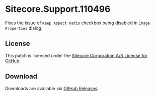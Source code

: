 # Sitecore.Support.110496
Fixes the issue of `Keep Aspect Ratio` checkbox being disabled in `Image Properties` dialog.

## License  
This patch is licensed under the [Sitecore Corporation A/S License for GitHub](https://github.com/sitecoresupport/Sitecore.Support.110496/blob/master/LICENSE).  

## Download  
Downloads are available via [GitHub Releases](https://github.com/sitecoresupport/Sitecore.Support.110496/releases).  
